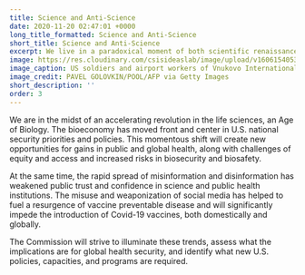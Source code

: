 ```yaml
---
title: Science and Anti-Science
date: 2020-11-20 02:47:01 +0000
long_title_formatted: Science and Anti-Science
short_title: Science and Anti-Science
excerpt: We live in a paradoxical moment of both scientific renaissance and burgeoning assaults upon the legitimacy and credibility of science.
image: https://res.cloudinary.com/csisideaslab/image/upload/v1606154053/health-commission/science-and-anti-science-2.jpg
image_caption: US soldiers and airport workers of Vnukovo International Airport unload the batch of medical aid donated by the United States, including ventilators, in order to help Russia tackle the coronavirus outbreak, upon the landing of the shipment at Vnukovo International Airport outside Moscow, on June 4, 2020.
image_credit: PAVEL GOLOVKIN/POOL/AFP via Getty Images
short_description: ''
order: 3
---
```


We are in the midst of an accelerating revolution in the life sciences, an Age of Biology. The bioeconomy has moved front and center in U.S. national security priorities and policies. This momentous shift will create new opportunities for gains in public and global health, along with challenges of equity and access and increased risks in biosecurity and biosafety.

At the same time, the rapid spread of misinformation and disinformation has weakened public trust and confidence in science and public health institutions. The misuse and weaponization of social media has helped to fuel a resurgence of vaccine preventable disease and will significantly impede the introduction of Covid-19 vaccines, both domestically and globally.

The Commission will strive to illuminate these trends, assess what the implications are for global health security, and identify what new U.S. policies, capacities, and programs are required.

